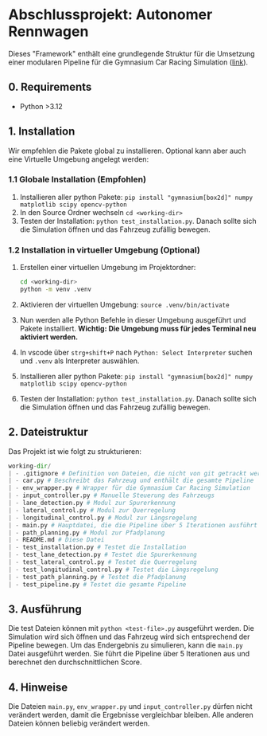# Abschlussprojekt: Autonomer Rennwagen

Dieses "Framework" enthält eine grundlegende Struktur für die Umsetzung einer modularen Pipeline für die Gymnasium Car Racing Simulation ([link](https://gymnasium.farama.org/environments/box2d/car_racing/)).

## 0. Requirements

- Python >3.12

## 1. Installation

Wir empfehlen die Pakete global zu installieren. Optional kann aber auch eine Virtuelle Umgebung angelegt werden:

### 1.1 Globale Installation (Empfohlen)

1. Installieren aller python Pakete: `pip install "gymnasium[box2d]" numpy matplotlib scipy opencv-python`
2. In den Source Ordner wechseln `cd <working-dir>`
3. Testen der Installation: `python test_installation.py`. Danach sollte sich die Simulation öffnen und das Fahrzeug zufällig bewegen.

### 1.2 Installation in virtueller Umgebung (Optional)

1. Erstellen einer virtuellen Umgebung im Projektordner:

    ```bash
    cd <working-dir>
    python -m venv .venv
    ```

2. Aktivieren der virtuellen Umgebung: `source .venv/bin/activate`
3. Nun werden alle Python Befehle in dieser Umgebung ausgeführt und Pakete installiert.
   **Wichtig: Die Umgebung muss für jedes Terminal neu aktiviert werden.**
4. In vscode über `strg+shift+P` nach `Python: Select Interpreter` suchen und `.venv` als Interpreter auswählen.
5. Installieren aller python Pakete: `pip install "gymnasium[box2d]" numpy matplotlib scipy opencv-python`
6. Testen der Installation: `python test_installation.py`. Danach sollte sich die Simulation öffnen und das Fahrzeug zufällig bewegen.

## 2. Dateistruktur

Das Projekt ist wie folgt zu strukturieren:

```python
working-dir/
| - .gitignore # Definition von Dateien, die nicht von git getrackt werden sollen
| - car.py # Beschreibt das Fahrzeug und enthält die gesamte Pipeline
| - env_wrapper.py # Wrapper für die Gymnasium Car Racing Simulation
| - input_controller.py # Manuelle Steuerung des Fahrzeugs
| - lane_detection.py # Modul zur Spurerkennung
| - lateral_control.py # Modul zur Querregelung
| - longitudinal_control.py # Modul zur Längsregelung
| - main.py # Hauptdatei, die die Pipeline über 5 Iterationen ausführt
| - path_planning.py # Modul zur Pfadplanung
| - README.md # Diese Datei
| - test_installation.py # Testet die Installation
| - test_lane_detection.py # Testet die Spurerkennung
| - test_lateral_control.py # Testet die Querregelung
| - test_longitudinal_control.py # Testet die Längsregelung
| - test_path_planning.py # Testet die Pfadplanung
| - test_pipeline.py # Testet die gesamte Pipeline
```

## 3. Ausführung

Die test Dateien können mit `python <test-file>.py` ausgeführt werden. Die Simulation wird sich öffnen und das Fahrzeug wird sich entsprechend der Pipeline bewegen. Um das Endergebnis zu simulieren, kann die `main.py` Datei ausgeführt werden. Sie führt die Pipeline über 5 Iterationen aus und berechnet den durchschnittlichen Score.

## 4. Hinweise

Die Dateien `main.py`, `env_wrapper.py` und `input_controller.py` dürfen nicht verändert werden, damit die Ergebnisse vergleichbar bleiben. Alle anderen Dateien können beliebig verändert werden.
